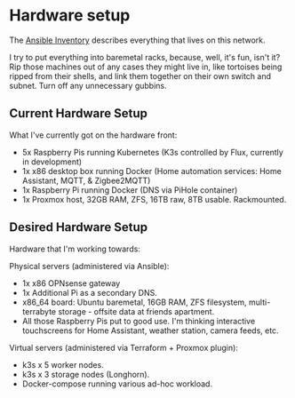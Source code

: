 # Hardware setup

The [Ansible Inventory](../ansible/inventory/hosts.yaml) describes everything that lives on this network.

I try to put everything into baremetal racks, because, well, it's fun, isn't it? Rip those machines out of any cases they might live in, like tortoises being ripped from their shells, and link them together on their own switch and subnet. Turn off any unnecessary gubbins. 

## Current Hardware Setup

What I've currently got on the hardware front:

- 5x Raspberry Pis running Kubernetes (K3s controlled by Flux, currently in development)
- 1x x86 desktop box running Docker (Home automation services: Home Assistant, MQTT, & Zigbee2MQTT)
- 1x Raspberry Pi running Docker (DNS via PiHole container)
- 1x Proxmox host, 32GB RAM, ZFS, 16TB raw, 8TB usable. Rackmounted.

## Desired Hardware Setup

Hardware that I'm working towards:

Physical servers (administered via Ansible):
- 1x x86 OPNsense gateway
- 1x Additional Pi as a secondary DNS.
- x86_64 board: Ubuntu baremetal, 16GB RAM, ZFS filesystem, multi-terrabyte storage - offsite data at friends apartment.
- All those Raspberry Pis put to good use. I'm thinking interactive touchscreens for Home Assistant, weather station, camera feeds, etc.

Virtual servers (administered via Terraform + Proxmox plugin):
- k3s x 5 worker nodes.
- k3s x 3 storage nodes (Longhorn).
- Docker-compose running various ad-hoc workload.
